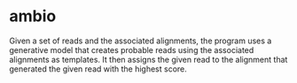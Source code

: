 ambio
=====
Given a set of reads and the associated alignments, the program uses a generative model that creates probable reads using the associated alignments as templates. It then assigns the given read to the alignment that generated the given read with the highest score.
